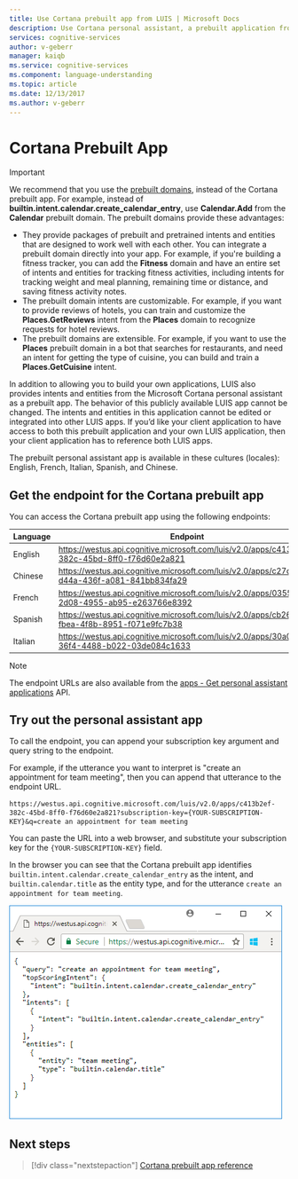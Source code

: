 ```yaml
---
title: Use Cortana prebuilt app from LUIS | Microsoft Docs
description: Use Cortana personal assistant, a prebuilt application from Language Understanding Intelligent Services (LUIS).
services: cognitive-services
author: v-geberr
manager: kaiqb
ms.service: cognitive-services
ms.component: language-understanding
ms.topic: article
ms.date: 12/13/2017
ms.author: v-geberr
---
```


# Cortana Prebuilt App

> [!IMPORTANT]
> We recommend that you use the [prebuilt domains](./luis-how-to-use-prebuilt-domains.md), instead of the Cortana prebuilt app. 
> For example, instead of **builtin.intent.calendar.create_calendar_entry**, use **Calendar.Add** from the **Calendar** prebuilt domain.
> The prebuilt domains provide these advantages: 
> * They provide packages of prebuilt and pretrained intents and entities that are designed to work well with each other. You can integrate a prebuilt domain directly into your app. For example, if you're building a fitness tracker, you can add the **Fitness** domain and have an entire set of intents and entities for tracking fitness activities, including intents for tracking weight and meal planning, remaining time or distance, and saving fitness activity notes.
> * The prebuilt domain intents are customizable. For example, if you want to provide reviews of hotels, you can train and customize the **Places.GetReviews** intent from the **Places** domain to recognize requests for hotel reviews.
> * The prebuilt domains are extensible. For example, if you want to use the **Places** prebuilt domain in a bot that searches for restaurants, and need an intent for getting the type of cuisine, you can build and train a **Places.GetCuisine** intent.

In addition to allowing you to build your own applications, LUIS also provides intents and entities from the Microsoft Cortana personal assistant as a prebuilt app. The behavior of this publicly available LUIS app cannot be changed. The intents and entities in this application cannot be edited or integrated into other LUIS apps. If you’d like your client application to have access to both this prebuilt application and your own LUIS application, then your client application has to reference both LUIS apps.

The prebuilt personal assistant app is available in these cultures (locales): English, French, Italian, Spanish, and Chinese.

## Get the endpoint for the Cortana prebuilt app

You can access the Cortana prebuilt app using the following endpoints: 

| Language | Endpoint|
|--------| ------------------|
| English| https://westus.api.cognitive.microsoft.com/luis/v2.0/apps/c413b2ef-382c-45bd-8ff0-f76d60e2a821|
|    Chinese| https://westus.api.cognitive.microsoft.com/luis/v2.0/apps/c27c4af7-d44a-436f-a081-841bb834fa29|
|    French| https://westus.api.cognitive.microsoft.com/luis/v2.0/apps/0355ead1-2d08-4955-ab95-e263766e8392|
|    Spanish| https://westus.api.cognitive.microsoft.com/luis/v2.0/apps/cb2675e5-fbea-4f8b-8951-f071e9fc7b38|
|    Italian| https://westus.api.cognitive.microsoft.com/luis/v2.0/apps/30a0fddc-36f4-4488-b022-03de084c1633|


> [!NOTE]
> The endpoint URLs are also available from the [apps - Get personal assistant applications](https://westus.dev.cognitive.microsoft.com/docs/services/5890b47c39e2bb17b84a55ff/operations/5890b47c39e2bb052c5b9c32) API.

## Try out the personal assistant app
To call the endpoint, you can append your subscription key argument and query string to the endpoint. 

For example, if the utterance you want to interpret is "create an appointment for team meeting", then you can append that utterance to the endpoint URL. 

```
https://westus.api.cognitive.microsoft.com/luis/v2.0/apps/c413b2ef-382c-45bd-8ff0-f76d60e2a821?subscription-key={YOUR-SUBSCRIPTION-KEY}&q=create an appointment for team meeting
```

You can paste the URL into a web browser, and substitute your subscription key for the `{YOUR-SUBSCRIPTION-KEY}` field.

In the browser you can see that the Cortana prebuilt app identifies `builtin.intent.calendar.create_calendar_entry` as the intent, and `builtin.calendar.title` as the entity type, and for the utterance `create an appointment for team meeting`.

![Use Cortana prebuilt app](./media/luis-how-to-prebuilt-cortana/luis-prebuilt-cortana-browser.png)

## Next steps
> [!div class="nextstepaction"]
> [Cortana prebuilt app reference](./luis-reference-cortana-prebuilt.md)

